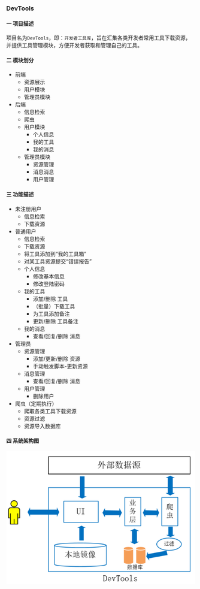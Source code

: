 ### DevTools

#### 一 项目描述
项目名为`DevTools`，即：`开发者工具库`，旨在汇集各类开发者常用工具下载资源，并提供工具管理模块，方便开发者获取和管理自己的工具。</br>

#### 二 模块划分
- 前端
    + 资源展示
    + 用户模块
    + 管理员模块
- 后端
    + 信息检索
    + 爬虫
    + 用户模块
        + 个人信息
        + 我的工具
        + 我的消息
    + 管理员模块
        + 资源管理
        + 消息消息
        + 用户管理

#### 三 功能描述
- 未注册用户
    + 信息检索
    + 下载资源 
- 普通用户
    + 信息检索
    + 下载资源
    + 将工具添加到“我的工具箱”
    + 对某工具资源提交“错误报告”
    + 个人信息
        * 修改基本信息
        * 修改登陆密码
    + 我的工具
        * 添加/删除 工具
        * （批量）下载工具
        * 为工具添加备注
        * 更新/删除 工具备注
    + 我的消息
        * 查看/回复/删除 消息
- 管理员
    + 资源管理
        * 添加/更新/删除 资源
        * 手动触发脚本-更新资源
    + 消息管理
        * 查看/回复/删除 消息
    + 用户管理
        * 删除用户
- 爬虫（定期执行）
    + 爬取各类工具下载资源
    + 资源过滤
    + 资源导入数据库

#### 四 系统架构图
![image](https://github.com/southday/tempshare/blob/master/0001%E5%B7%A5%E7%A8%8B%E5%AE%9E%E8%B7%B5/001DevTools/%E7%B3%BB%E7%BB%9F%E6%9E%B6%E6%9E%84%E5%9B%BE.png)